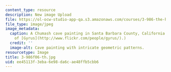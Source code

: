 ```yaml
---
content_type: resource
description: New image Upload
file: https://ol-ocw-studio-app-qa.s3.amazonaws.com/courses/3-986-the-human-past-introduction-to-archaeology-fall-2006/ee45113f3eba6e98da6cae48ffb5cbb6_3-986f06-th.jpg
file_type: image/jpeg
image_metadata:
  caption: A Chumash cave painting in Santa Barbara County, California. (Photo courtesy
    of [Gyrus](http://www.flickr.com/people/gyrus/).)
  credit: ''
  image-alt: Cave painting with intricate geometric patterns.
resourcetype: Image
title: 3-986f06-th.jpg
uid: ee45113f-3eba-6e98-da6c-ae48ffb5cbb6
---
```

